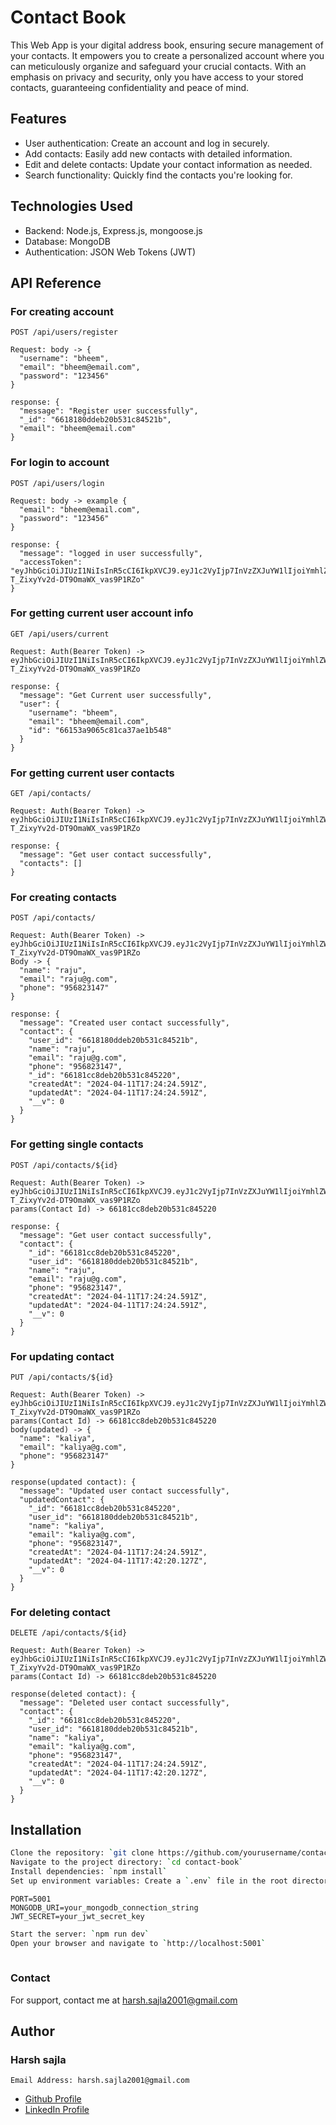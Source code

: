 # Contact Book

This Web App is your digital address book, ensuring secure management of your contacts. It empowers you to create a personalized account where you can meticulously organize and safeguard your crucial contacts. With an emphasis on privacy and security, only you have access to your stored contacts, guaranteeing confidentiality and peace of mind.

## Features

- User authentication: Create an account and log in securely.
- Add contacts: Easily add new contacts with detailed information.
- Edit and delete contacts: Update your contact information as needed.
- Search functionality: Quickly find the contacts you're looking for.

## Technologies Used

- Backend: Node.js, Express.js, mongoose.js
- Database: MongoDB
- Authentication: JSON Web Tokens (JWT)
## API Reference 

### For creating account
```http
POST /api/users/register
```
```
Request: body -> {
  "username": "bheem",
  "email": "bheem@email.com",
  "password": "123456"
}

response: {
  "message": "Register user successfully",
  "_id": "6618180ddeb20b531c84521b",
  "email": "bheem@email.com"
}
```

### For login to account
```http
POST /api/users/login 
```
```
Request: body -> example {
  "email": "bheem@email.com",
  "password": "123456"
}

response: {
  "message": "logged in user successfully",
  "accessToken": "eyJhbGciOiJIUzI1NiIsInR5cCI6IkpXVCJ9.eyJ1c2VyIjp7InVzZXJuYW1lIjoiYmhlZW0iLCJlbWFpbCI6ImJoZWVtQGVtYWlsLmNvbSIsImlkIjoiNjYxODE4MGRkZWIyMGI1MzFjODQ1MjFiIn0sImlhdCI6MTcxMjg1NTY5MSwiZXhwIjoxNzEyODU5MjMxfQ.YPzGIveBnwzDr-T_ZixyYv2d-DT9OmaWX_vas9P1RZo"
}
```
### For getting current user account info
```http
GET /api/users/current
```
```
Request: Auth(Bearer Token) -> eyJhbGciOiJIUzI1NiIsInR5cCI6IkpXVCJ9.eyJ1c2VyIjp7InVzZXJuYW1lIjoiYmhlZW0iLCJlbWFpbCI6ImJoZWVtQGVtYWlsLmNvbSIsImlkIjoiNjYxODE4MGRkZWIyMGI1MzFjODQ1MjFiIn0sImlhdCI6MTcxMjg1NTY5MSwiZXhwIjoxNzEyODU5MjMxfQ.YPzGIveBnwzDr-T_ZixyYv2d-DT9OmaWX_vas9P1RZo

response: {
  "message": "Get Current user successfully",
  "user": {
    "username": "bheem",
    "email": "bheem@email.com",
    "id": "66153a9065c81ca37ae1b548"
  }
}
```
### For getting current user contacts
```http
GET /api/contacts/
```
```
Request: Auth(Bearer Token) -> eyJhbGciOiJIUzI1NiIsInR5cCI6IkpXVCJ9.eyJ1c2VyIjp7InVzZXJuYW1lIjoiYmhlZW0iLCJlbWFpbCI6ImJoZWVtQGVtYWlsLmNvbSIsImlkIjoiNjYxODE4MGRkZWIyMGI1MzFjODQ1MjFiIn0sImlhdCI6MTcxMjg1NTY5MSwiZXhwIjoxNzEyODU5MjMxfQ.YPzGIveBnwzDr-T_ZixyYv2d-DT9OmaWX_vas9P1RZo

response: {
  "message": "Get user contact successfully",
  "contacts": []
}
```
### For creating contacts
```http
POST /api/contacts/
```
```
Request: Auth(Bearer Token) ->  eyJhbGciOiJIUzI1NiIsInR5cCI6IkpXVCJ9.eyJ1c2VyIjp7InVzZXJuYW1lIjoiYmhlZW0iLCJlbWFpbCI6ImJoZWVtQGVtYWlsLmNvbSIsImlkIjoiNjYxODE4MGRkZWIyMGI1MzFjODQ1MjFiIn0sImlhdCI6MTcxMjg1NTY5MSwiZXhwIjoxNzEyODU5MjMxfQ.YPzGIveBnwzDr-T_ZixyYv2d-DT9OmaWX_vas9P1RZo
Body -> {
  "name": "raju",
  "email": "raju@g.com",
  "phone": "956823147"
}

response: {
  "message": "Created user contact successfully",
  "contact": {
    "user_id": "6618180ddeb20b531c84521b",
    "name": "raju",
    "email": "raju@g.com",
    "phone": "956823147",
    "_id": "66181cc8deb20b531c845220",
    "createdAt": "2024-04-11T17:24:24.591Z",
    "updatedAt": "2024-04-11T17:24:24.591Z",
    "__v": 0
  }
}
```
### For getting single contacts
```http
POST /api/contacts/${id}
```
```
Request: Auth(Bearer Token) ->  eyJhbGciOiJIUzI1NiIsInR5cCI6IkpXVCJ9.eyJ1c2VyIjp7InVzZXJuYW1lIjoiYmhlZW0iLCJlbWFpbCI6ImJoZWVtQGVtYWlsLmNvbSIsImlkIjoiNjYxODE4MGRkZWIyMGI1MzFjODQ1MjFiIn0sImlhdCI6MTcxMjg1NTY5MSwiZXhwIjoxNzEyODU5MjMxfQ.YPzGIveBnwzDr-T_ZixyYv2d-DT9OmaWX_vas9P1RZo
params(Contact Id) -> 66181cc8deb20b531c845220

response: {
  "message": "Get user contact successfully",
  "contact": {
    "_id": "66181cc8deb20b531c845220",
    "user_id": "6618180ddeb20b531c84521b",
    "name": "raju",
    "email": "raju@g.com",
    "phone": "956823147",
    "createdAt": "2024-04-11T17:24:24.591Z",
    "updatedAt": "2024-04-11T17:24:24.591Z",
    "__v": 0
  }
}
```
### For updating contact
```http
PUT /api/contacts/${id}
```
```
Request: Auth(Bearer Token) -> eyJhbGciOiJIUzI1NiIsInR5cCI6IkpXVCJ9.eyJ1c2VyIjp7InVzZXJuYW1lIjoiYmhlZW0iLCJlbWFpbCI6ImJoZWVtQGVtYWlsLmNvbSIsImlkIjoiNjYxODE4MGRkZWIyMGI1MzFjODQ1MjFiIn0sImlhdCI6MTcxMjg1NTY5MSwiZXhwIjoxNzEyODU5MjMxfQ.YPzGIveBnwzDr-T_ZixyYv2d-DT9OmaWX_vas9P1RZo
params(Contact Id) -> 66181cc8deb20b531c845220
body(updated) -> {
  "name": "kaliya",
  "email": "kaliya@g.com",
  "phone": "956823147"
}

response(updated contact): {
  "message": "Updated user contact successfully",
  "updatedContact": {
    "_id": "66181cc8deb20b531c845220",
    "user_id": "6618180ddeb20b531c84521b",
    "name": "kaliya",
    "email": "kaliya@g.com",
    "phone": "956823147",
    "createdAt": "2024-04-11T17:24:24.591Z",
    "updatedAt": "2024-04-11T17:42:20.127Z",
    "__v": 0
  }
}
```
### For deleting contact
```http
DELETE /api/contacts/${id}
```
```
Request: Auth(Bearer Token) -> eyJhbGciOiJIUzI1NiIsInR5cCI6IkpXVCJ9.eyJ1c2VyIjp7InVzZXJuYW1lIjoiYmhlZW0iLCJlbWFpbCI6ImJoZWVtQGVtYWlsLmNvbSIsImlkIjoiNjYxODE4MGRkZWIyMGI1MzFjODQ1MjFiIn0sImlhdCI6MTcxMjg1NTY5MSwiZXhwIjoxNzEyODU5MjMxfQ.YPzGIveBnwzDr-T_ZixyYv2d-DT9OmaWX_vas9P1RZo
params(Contact Id) -> 66181cc8deb20b531c845220

response(deleted contact): {
  "message": "Deleted user contact successfully",
  "contact": {
    "_id": "66181cc8deb20b531c845220",
    "user_id": "6618180ddeb20b531c84521b",
    "name": "kaliya",
    "email": "kaliya@g.com",
    "phone": "956823147",
    "createdAt": "2024-04-11T17:24:24.591Z",
    "updatedAt": "2024-04-11T17:42:20.127Z",
    "__v": 0
  }
}
```


## Installation

```bash
Clone the repository: `git clone https://github.com/yourusername/contact-book.git`
Navigate to the project directory: `cd contact-book`
Install dependencies: `npm install`
Set up environment variables: Create a `.env` file in the root directory and add the following:
```
```
PORT=5001
MONGODB_URI=your_mongodb_connection_string
JWT_SECRET=your_jwt_secret_key
```
```bash
Start the server: `npm run dev`
Open your browser and navigate to `http://localhost:5001`
  
```
### Contact

For support, contact me at harsh.sajla2001@gmail.com
## Author
### Harsh sajla
    Email Address: harsh.sajla2001@gmail.com
- [Github Profile](https://www.github.com/harshsajla2001)
- [LinkedIn Profile](https://www.linkedin.com/in/harsh-sajla-549304233/)


